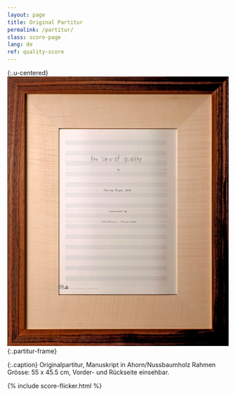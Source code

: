 ```yaml
---
layout: page
title: Original Partitur
permalink: /partitur/
class: score-page
lang: de
ref: quality-score
---
```

{:.u-centered}
![Original Partitur](/assets/img/partitur-rahmen.jpg){:.partitur-frame}

{:.caption}
Originalpartitur, Manuskript in Ahorn/Nussbaumholz Rahmen <br>
Grösse: 55 x 45.5 cm, Vorder- und Rückseite einsehbar.

{%  include score-flicker.html %}

